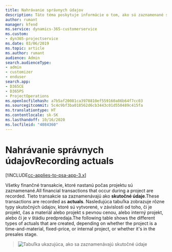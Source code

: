 ```yaml
---
title: Nahrávanie správnych údajov
description: Táto téma poskytuje informácie o tom, ako sú zaznamenané skutočné údaje.
author: rumant
manager: kfend
ms.service: dynamics-365-customerservice
ms.custom:
- dyn365-projectservice
ms.date: 03/06/2019
ms.topic: article
ms.author: rumant
audience: Admin
search.audienceType:
- admin
- customizer
- enduser
search.app:
- D365CE
- D365PS
- ProjectOperations
ms.openlocfilehash: a7b5af20081ca3978810ef559160a86b64f7cc03
ms.sourcegitcommit: 5c4c9bf3ba018562d6cb3443c01d550489c415fa
ms.translationtype: HT
ms.contentlocale: sk-SK
ms.lasthandoff: 10/16/2020
ms.locfileid: "4084360"
---
```

# <a name="recording-actuals"></a><span data-ttu-id="7ddcb-103">Nahrávanie správnych údajov</span><span class="sxs-lookup"><span data-stu-id="7ddcb-103">Recording actuals</span></span> 

[!INCLUDE[cc-applies-to-psa-app-3.x](../includes/cc-applies-to-psa-app-3x.md)]

<span data-ttu-id="7ddcb-104">Všetky finančné transakcie, ktoré nastanú počas projektu sú zaznamenané.</span><span class="sxs-lookup"><span data-stu-id="7ddcb-104">All financial transactions that occur during a project are recorded.</span></span> <span data-ttu-id="7ddcb-105">Tieto transakcie sa zaznamenávajú ako **skutočné údaje**.</span><span class="sxs-lookup"><span data-stu-id="7ddcb-105">These transactions are recorded as **actuals**.</span></span> <span data-ttu-id="7ddcb-106">Nasledujúca tabuľka zobrazuje rôzne typy skutočných údajov, ktoré sú vytvorené, v závislosti od toho, či je projekt, čas a materiál alebo projekt s pevnou cenou, alebo interný projekt, alebo či je v štádiu predpredaja.</span><span class="sxs-lookup"><span data-stu-id="7ddcb-106">The following table shows the different types of actuals that are created, depending on whether the project is a time-and-material, fixed-price, or internal project, or whether it's in the presales stage.</span></span>

> ![Tabuľka ukazujúca, ako sa zaznamenávajú skutočné údaje](media/advanced-table2.png)
